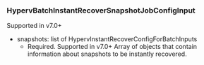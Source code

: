 ### HypervBatchInstantRecoverSnapshotJobConfigInput
Supported in v7.0+

- snapshots: list of HypervInstantRecoverConfigForBatchInputs
  - Required. Supported in v7.0+
Array of objects that contain information about snapshots to be instantly recovered.
